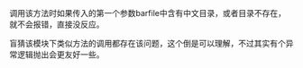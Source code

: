 调用该方法时如果传入的第一个参数barfile中含有中文目录，或者目录不存在，就不会报错，直接没反应。

盲猜该模块下类似方法的调用都存在该问题，这个倒是可以理解，不过其实有个异常逻辑抛出会更友好一些。